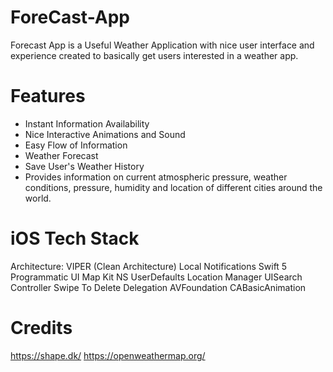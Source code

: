 # ForeCast-App
Forecast App is a Useful Weather Application with nice user interface and experience created to basically get users interested in a weather app.

# Features 
* Instant Information Availability
* Nice Interactive Animations and Sound
* Easy Flow of Information
* Weather Forecast
* Save User's Weather History
* Provides information on current atmospheric pressure, weather conditions, pressure, humidity and location of different cities around the world.

# iOS Tech Stack
Architecture: VIPER (Clean Architecture)
Local Notifications
Swift 5
Programmatic UI
Map Kit
NS UserDefaults
Location Manager
UISearch Controller
Swipe To Delete
Delegation
AVFoundation
CABasicAnimation

# Credits
https://shape.dk/
https://openweathermap.org/

